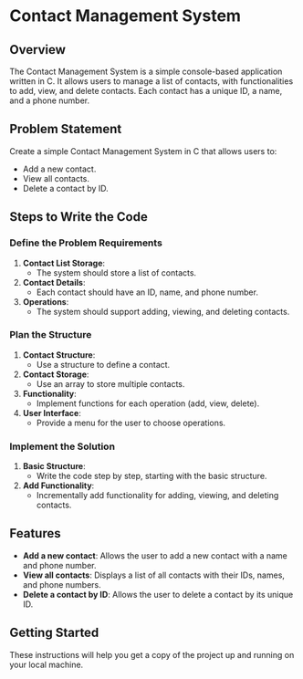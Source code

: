 # Contact Management System

## Overview
The Contact Management System is a simple console-based application written in C. It allows users to manage a list of contacts, with functionalities to add, view, and delete contacts. Each contact has a unique ID, a name, and a phone number.

## Problem Statement
Create a simple Contact Management System in C that allows users to:
- Add a new contact.
- View all contacts.
- Delete a contact by ID.

## Steps to Write the Code

### Define the Problem Requirements
1. **Contact List Storage**:
    - The system should store a list of contacts.
2. **Contact Details**:
    - Each contact should have an ID, name, and phone number.
3. **Operations**:
    - The system should support adding, viewing, and deleting contacts.

### Plan the Structure
1. **Contact Structure**:
    - Use a structure to define a contact.
2. **Contact Storage**:
    - Use an array to store multiple contacts.
3. **Functionality**:
    - Implement functions for each operation (add, view, delete).
4. **User Interface**:
    - Provide a menu for the user to choose operations.

### Implement the Solution
1. **Basic Structure**:
    - Write the code step by step, starting with the basic structure.
2. **Add Functionality**:
    - Incrementally add functionality for adding, viewing, and deleting contacts.

## Features
- **Add a new contact**: Allows the user to add a new contact with a name and phone number.
- **View all contacts**: Displays a list of all contacts with their IDs, names, and phone numbers.
- **Delete a contact by ID**: Allows the user to delete a contact by its unique ID.

## Getting Started
These instructions will help you get a copy of the project up and running on your local machine.

